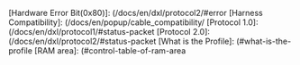 <!-- DXL -->

<!--
[Shutdown(18)]: (#shutdown-{{ passed_model }}){: .popup2}
[Torque Enable(24)]: (#torque-enable-{{ passed_model }}){: .popup2}
[Present Position(37)]: (#present-position-{{ passed_model }}){: .popup2}
 -->

<!-- DXL-X -->

<!--

[Return Delay time(5)]: (#return-delay-time-{{ passed_model }}){: .popup2}
[ID(7)]: (#id-{{ passed_model }}){: .popup2}
[Baud Rate(8)]: (#baud-rate-{{ passed_model }}){: .popup2}
[Return Delay time(9)]: (#return-delay-time-{{ passed_model }}){: .popup2}
[Operating Mode(11)]: (#operating-mode-{{ passed_model }}){: .popup2}
[Homing Offset(13)]: (#homing-offset-{{ passed_model }}){: .popup2}
[Protocol Type(13)]: (#protocol-type-{{ passed_model }}){: .popup2}
[Max Torque(14)]: (#max-torque-{{ passed_model }}){: .popup2}
[Homing Offset(20)]: (#homing-offset-{{ passed_model }}){: .popup2}
[Moving Threshold(24)]: (#moving-threshold-{{ passed_model }}){: .popup2}
[Acceleration Limit(26)]: (#acceleration-limit-{{ passed_model }}){: .popup2}
[Goal Position(30)]: (#goal-position-{{ passed_model }}){: .popup2}
[Torque Limit(34)]: (#torque-limit-{{ passed_model }}){: .popup2}
[PWM Limit(36)]: (#pwm-limit-{{ passed_model }}){: .popup2}
[Current Limit(38)]: (#current-limit-{{ passed_model }}){: .popup2}
[Present Voltage(42)]: (#present-voltage-{{ passed_model }}){: .popup2}
[Velocity Limit(44)]: (#velocity-limit-{{ passed_model }}){: .popup2}
[Max Position Limit(48)]: (#minmax-position-limit-{{ passed_model }}){: .popup2}
[Min Position Limit(52)]: (#minmax-position-limit-{{ passed_model
[Shutdown(63)]: (#shutdown-{{ passed_model }}){: .popup2}
[Torque Enable(64)]: (#torque-enable-{{ passed_model }}){: .popup2}
[LED(65)]: (#led-{{ passed_model }}){: .popup2}
[Hardware Error Status(70)]: (#hardware-error-status-{{ passed_model }}){: .popup2}
[Bus Watchdog(98)]: (#bus-watchdog-{{ passed_model }}){: .popup2}
[Goal PWM(100)]: (#goal-pwm-{{ passed_model }}){: .popup2}
[Goal Current(102)]: (#goal-current-{{ passed_model }}){: .popup2}
[Goal Velocity(104)]: (#goal-velocity-{{ passed_model }}){: .popup2}
[Profile Acceleration(108)]: (#profile-acceleration-{{ passed_model }}){: .popup2}
[Profile Velocity(112)]: (#profile-velocity-{{ passed_model }}){: .popup2}
[Goal Position(116)]: (#goal-position-{{ passed_model }}){: .popup2}
[Moving(122)]: (#moving-{{ passed_model }}){: .popup2}
[Present PWM(124)]: (#present-pwm-{{ passed_model }}){: .popup2}
[Present Current(126)]: (#present-current-{{ passed_model }}){: .popup2}
[Present load(126)]: (#present-load0-{{ passed_model }}){: .popup2}
[Present Velocity(128)]: (#present-velocity-{{ passed_model }}){: .popup2}
[Present Position(132)]: (#present-position-{{ passed_model }}){: .popup2}
[Present Input Voltage(144)]: (#present-input-voltage-{{ passed_model }}){: .popup2}
[Present Temperature(146)]: (#present-temperature-{{ passed_model }}){: .popup2}
[Velocity Trajectory(136)]: (#velocity-trajectory-{{ passed_model }}){: .popup2}
[Position Trajectory(140)]: (#position-trajectory-{{ passed_model }}){: .popup2}

-->

<!-- DXL-P, PRO -->

<!--

[Homing Offset(13)]: (#homing-offset-{{ passed_model }}){: .popup2}
[Shutdown(48)]: (#shutdown-{{ passed_model }}){: .popup2}
[Torque Enable(512)]: (#torque-enable-{{ passed_model }}){: .popup2}
[Torque Enable(562)]: (#torque-enable-{{ passed_model }}){: .popup2}
[Hardware Error Status(518)]: (#hardware-error-status-{{ passed_model }}){: .popup2}
[Hardware Error Status(892)]: (#hardware-error-status-{{ passed_model }}){: .popup2}
[Present Input Voltage(592)]: (#present-input-voltage-{{ passed_model }}){: .popup2}
[Goal Velocity(600)]: (#goal-velocity-{{ passed_model }}){: .popup2}
[Goal Acceleration(606)]: (#goal-acceleration-{{ passed_model }}){: .popup2}
[Present Position(580)]: (#present-position-{{ passed_model }}){: .popup2}
[Present Position(611)]: (#present-position-{{ passed_model }}){: .popup2}

-->

<!--Common Links -->

[Hardware Error Bit(0x80)]: (/docs/en/dxl/protocol2/#error
[Harness Compatibility]: (/docs/en/popup/cable_compatibility/
[Protocol 1.0]: (/docs/en/dxl/protocol1/#status-packet
[Protocol 2.0]: (/docs/en/dxl/protocol2/#status-packet
[What is the Profile]: (#what-is-the-profile
[RAM area]: (#control-table-of-ram-area
